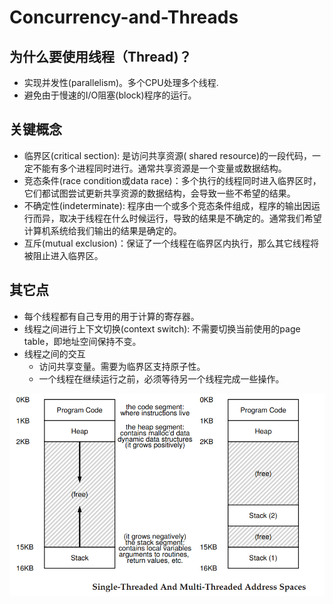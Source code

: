 <!--
 * @Author: JohnJeep
 * @Date: 2020-05-18 18:49:26
 * @LastEditTime: 2020-08-11 20:37:48
 * @LastEditors: Please set LastEditors
 * @Description: Concurrency: 并发问题
--> 
# Concurrency-and-Threads
## 为什么要使用线程（Thread)？
- 实现并发性(parallelism)。多个CPU处理多个线程.
- 避免由于慢速的I/O阻塞(block)程序的运行。


## 关键概念
- 临界区(critical section): 是访问共享资源( shared resource)的一段代码，一定不能有多个进程同时进行。通常共享资源是一个变量或数据结构。
- 竞态条件(race condition或data race)：多个执行的线程同时进入临界区时，它们都试图尝试更新共享资源的数据结构，会导致一些不希望的结果。
- 不确定性(indeterminate): 程序由一个或多个竞态条件组成，程序的输出因运行而异，取决于线程在什么时候运行，导致的结果是不确定的。通常我们希望计算机系统给我们输出的结果是确定的。
- 互斥(mutual exclusion)：保证了一个线程在临界区内执行，那么其它线程将被阻止进入临界区。


## 其它点
- 每个线程都有自己专用的用于计算的寄存器。
- 线程之间进行上下文切换(context switch): 不需要切换当前使用的page table，即地址空间保持不变。
- 线程之间的交互
  - 访问共享变量。需要为临界区支持原子性。
  - 一个线程在继续运行之前，必须等待另一个线程完成一些操作。
<center><img src="./../figures/26-Single-Multi-Thread.png"></center>

